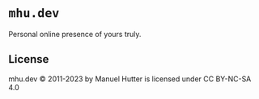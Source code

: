 # `mhu.dev`

Personal online presence of yours truly.


## License

mhu.dev © 2011-2023 by Manuel Hutter is licensed under CC BY-NC-SA 4.0

